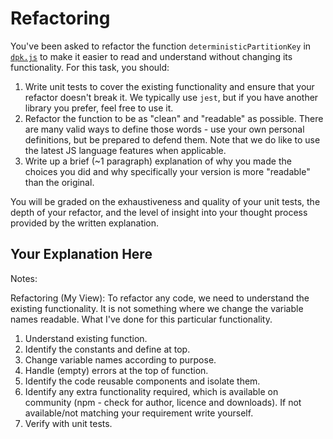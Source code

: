 # Refactoring

You've been asked to refactor the function `deterministicPartitionKey` in [`dpk.js`](dpk.js) to make it easier to read and understand without changing its functionality. For this task, you should:

1. Write unit tests to cover the existing functionality and ensure that your refactor doesn't break it. We typically use `jest`, but if you have another library you prefer, feel free to use it.
2. Refactor the function to be as "clean" and "readable" as possible. There are many valid ways to define those words - use your own personal definitions, but be prepared to defend them. Note that we do like to use the latest JS language features when applicable.
3. Write up a brief (~1 paragraph) explanation of why you made the choices you did and why specifically your version is more "readable" than the original.

You will be graded on the exhaustiveness and quality of your unit tests, the depth of your refactor, and the level of insight into your thought process provided by the written explanation.

## Your Explanation Here

Notes: 

Refactoring (My View): To refactor any code, we need to understand the existing functionality. It is not something where we change the variable names readable.
What I've done for this particular functionality.

1. Understand existing function.
2. Identify the constants and define at top.
3. Change variable names according to purpose.
4. Handle (empty) errors at the top of function.
5. Identify the code reusable components and isolate them.
6. Identify any extra functionality required, which is available on community (npm - check for author, licence and downloads). If not available/not matching your requirement write yourself.
7. Verify with unit tests.
